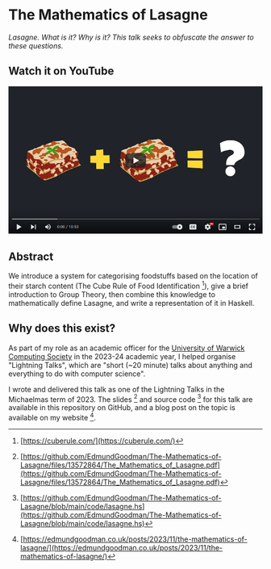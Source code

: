 # The Mathematics of Lasagne

*Lasagne. What is it? Why is it? This talk seeks to obfuscate the answer to these questions.*

## Watch it on YouTube

[![Watch the video](images/youtube_thumbnail_controls.png)](https://youtu.be/9l9hcSIAAtM)

## Abstract

We introduce a system for categorising foodstuffs based on the location of their starch content (The Cube Rule of Food Identification [^1]), give a brief introduction to Group Theory, then combine this knowledge to mathematically define Lasagne, and write a representation of it in Haskell.

## Why does this exist?

As part of my role as an academic officer for the [University of Warwick Computing Society](https://uwcs.co.uk/) in the 2023-24 academic year, I helped organise "Lightning Talks", which are "short (~20 minute) talks about anything and everything to do with computer science".

I wrote and delivered this talk as one of the Lightning Talks in the Michaelmas term of 2023. The slides [^2] and source code [^3] for this talk are available in this repository on GitHub, and a blog post on the topic is available on my website [^4].

[^1]: [https://cuberule.com/](https://cuberule.com/)
[^2]: [https://github.com/EdmundGoodman/The-Mathematics-of-Lasagne/files/13572864/The_Mathematics_of_Lasagne.pdf](https://github.com/EdmundGoodman/The-Mathematics-of-Lasagne/files/13572864/The_Mathematics_of_Lasagne.pdf)
[^3]: [https://github.com/EdmundGoodman/The-Mathematics-of-Lasagne/blob/main/code/lasagne.hs](https://github.com/EdmundGoodman/The-Mathematics-of-Lasagne/blob/main/code/lasagne.hs) 
[^4]: [https://edmundgoodman.co.uk/posts/2023/11/the-mathematics-of-lasagne/](https://edmundgoodman.co.uk/posts/2023/11/the-mathematics-of-lasagne/)
